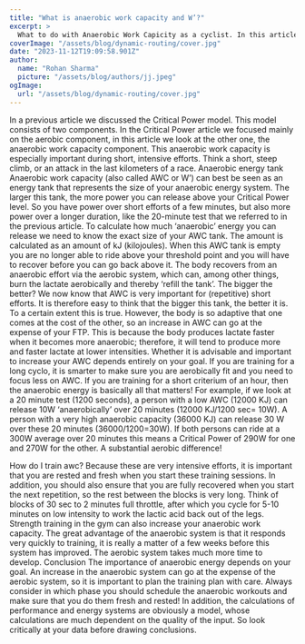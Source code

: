 ```yaml
---
title: "What is anaerobic work capacity and W’?"
excerpt: >
  What to do with Anaerobic Work Capicity as a cyclist. In this article we explain the importance and how to train it!
coverImage: "/assets/blog/dynamic-routing/cover.jpg"
date: "2023-11-12T19:09:58.901Z"
author:
  name: "Rohan Sharma"
  picture: "/assets/blog/authors/jj.jpeg"
ogImage:
  url: "/assets/blog/dynamic-routing/cover.jpg"
---
```


In a previous article we discussed the Critical Power model. This model consists of two components. In the Critical Power article we focused mainly on the aerobic component, in this article we look at the other one, the anaerobic work capacity component. This anaerobic work capacity is especially important during short, intensive efforts. Think a short, steep climb, or an attack in the last kilometers of a race.
Anaerobic energy tank
Anaerobic work capacity (also called AWC or W’) can best be seen as an energy tank that represents the size of your anaerobic energy system. The larger this tank, the more power you can release above your Critical Power level. So you have power over short efforts of a few minutes, but also more power over a longer duration, like the 20-minute test that we referred to in the previous article. To calculate how much ‘anaerobic’ energy you can release we need to know the exact size of your AWC tank. The amount is calculated as an amount of kJ (kilojoules). When this AWC tank is empty you are no longer able to ride above your threshold point and you will have to recover before you can go back above it. The body recovers from an anaerobic effort via the aerobic system, which can, among other things, burn the lactate aerobically and thereby ‘refill the tank’.
The bigger the better?
We now know that AWC is very important for (repetitive) short efforts. It is therefore easy to think that the bigger this tank, the better it is. To a certain extent this is true. However, the body is so adaptive that one comes at the cost of the other, so an increase in AWC can go at the expense of your FTP. This is because the body produces lactate faster when it becomes more anaerobic; therefore, it will tend to produce more and faster lactate at lower intensities.
Whether it is advisable and important to increase your AWC depends entirely on your goal. If you are training for a long cyclo, it is smarter to make sure you are aerobically fit and you need to focus less on AWC. If you are training for a short criterium of an hour, then the anaerobic energy is basically all that matters!
For example, if we look at a 20 minute test (1200 seconds), a person with a low AWC (12000 KJ) can release 10W ‘anaerobically’ over 20 minutes (12000 KJ/1200 sec= 10W). A person with a very high anaerobic capacity (36000 KJ) can release 30 W over these 20 minutes (36000/1200=30W). If both persons can ride at a 300W average over 20 minutes this means a Critical Power of 290W for one and 270W for the other. A substantial aerobic difference!

How do I train awc?
Because these are very intensive efforts, it is important that you are rested and fresh when you start these training sessions. In addition, you should also ensure that you are fully recovered when you start the next repetition, so the rest between the blocks is very long. Think of blocks of 30 sec to 2 minutes full throttle, after which you cycle for 5-10 minutes on low intensity to work the lactic acid back out of the legs. Strength training in the gym can also increase your anaerobic work capacity.
The great advantage of the anaerobic system is that it responds very quickly to training, it is really a matter of a few weeks before this system has improved. The aerobic system takes much more time to develop.
Conclusion
The importance of anaerobic energy depends on your goal. An increase in the anaerobic system can go at the expense of the aerobic system, so it is important to plan the training plan with care. Always consider in which phase you should schedule the anaerobic workouts and make sure that you do them fresh and rested! In addition, the calculations of performance and energy systems are obviously a model, whose calculations are much dependent on the quality of the input. So look critically at your data before drawing conclusions.